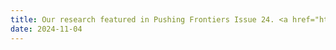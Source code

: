 ```yaml
---
title: Our research featured in Pushing Frontiers Issue 24. <a href="https://ebook.ntu.edu.sg/pushing-frontiers-issue-24.html" target="_blank">Read more <i class="fas fa-angle-double-right"></i></a>
date: 2024-11-04
---
```

